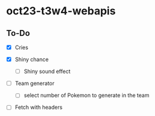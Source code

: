 # oct23-t3w4-webapis

<!-- What is this project -->


<!-- What does this project use -->


<!-- Screenshots and/or deployment URL -->



## To-Do 

- [x] Cries
- [x] Shiny chance
	- [ ] Shiny sound effect
- [ ] Team generator
	- [ ] select number of Pokemon to generate in the team 

- [ ] Fetch with headers 


